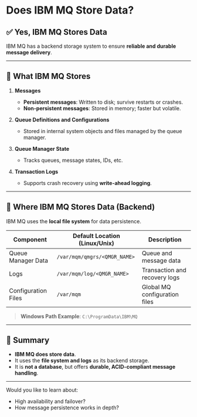 
# Does IBM MQ Store Data?

## ✅ Yes, IBM MQ Stores Data

IBM MQ has a backend storage system to ensure **reliable and durable message delivery**.

---

## 🔧 What IBM MQ Stores

1. **Messages**
   - **Persistent messages**: Written to disk; survive restarts or crashes.
   - **Non-persistent messages**: Stored in memory; faster but volatile.

2. **Queue Definitions and Configurations**
   - Stored in internal system objects and files managed by the queue manager.

3. **Queue Manager State**
   - Tracks queues, message states, IDs, etc.

4. **Transaction Logs**
   - Supports crash recovery using **write-ahead logging**.

---

## 💾 Where IBM MQ Stores Data (Backend)

IBM MQ uses the **local file system** for data persistence.

| Component            | Default Location (Linux/Unix)             | Description                              |
|---------------------|--------------------------------------------|------------------------------------------|
| Queue Manager Data  | `/var/mqm/qmgrs/<QMGR_NAME>`               | Queue and message data                   |
| Logs                | `/var/mqm/log/<QMGR_NAME>`                 | Transaction and recovery logs            |
| Configuration Files | `/var/mqm`                                 | Global MQ configuration files            |

> **Windows Path Example**: `C:\ProgramData\IBM\MQ`

---

## 🧠 Summary

- **IBM MQ does store data**.
- It uses the **file system and logs** as its backend storage.
- It is **not a database**, but offers **durable, ACID-compliant message handling**.

---

Would you like to learn about:
- High availability and failover?
- How message persistence works in depth?
